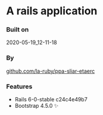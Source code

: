 
# A rails application

### Built on
2020-05-19_12-11-18

### By
[github.com/la-ruby/ppa-sliar-etaerc](https://github.com/la-ruby/ppa-sliar-etaerc/blob/c7e4950/create-rails-app)

### Features

+ Rails 6-0-stable c24c4e49b7
+ Bootstrap 4.5.0 :sparkles:


